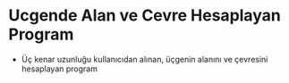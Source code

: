# Ucgende Alan ve Cevre Hesaplayan Program
 - Üç kenar uzunluğu kullanıcıdan alınan, üçgenin alanını ve çevresini hesaplayan program
